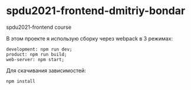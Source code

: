 # spdu2021-frontend-dmitriy-bondar
 spdu2021-frontend course

В этом проекте я использую сборку через webpack в 3 режимах:

    development: npm run dev;
    product: npm run build;
    web-server: npm start;


Для скачивания зависимостей:

    npm install